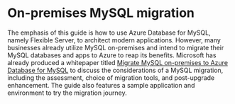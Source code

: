 # On-premises MySQL migration

The emphasis of this guide is how to use Azure Database for MySQL, namely Flexible Server, to architect modern applications. However, many businesses already utilize MySQL on-premises and intend to migrate their MySQL databases and apps to Azure to reap its benefits. Microsoft has already produced a whitepaper titled [Migrate MySQL on-premises to Azure Database for MySQL](https://docs.microsoft.com/azure/mysql/migrate/mysql-on-premises-azure-db/01-mysql-migration-guide-intro) to discuss the considerations of a MySQL migration, including the assessment, choice of migration tools, and post-upgrade enhancement. The guide also features a sample application and environment to try the migration journey.
